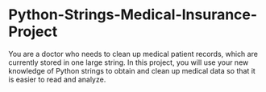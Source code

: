 # Python-Strings-Medical-Insurance-Project
You are a doctor who needs to clean up medical patient records, which are currently stored in one large string.  In this project, you will use your new knowledge of Python strings to obtain and clean up medical data so that it is easier to read and analyze.
